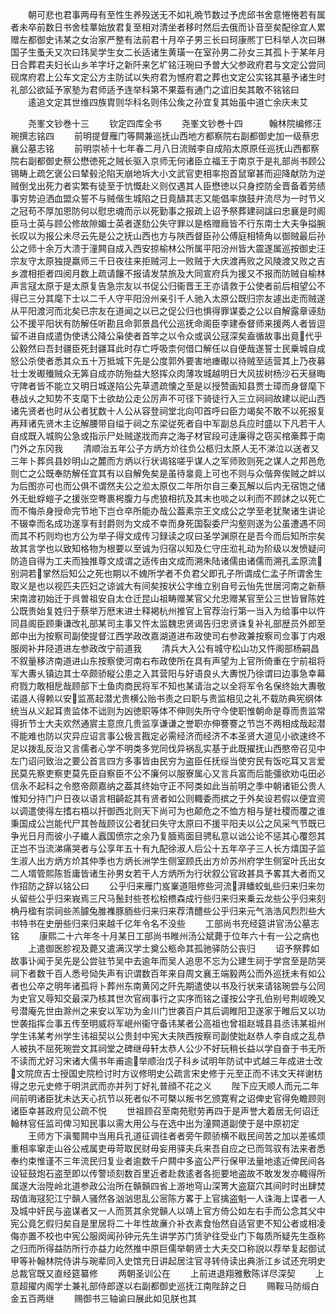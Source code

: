 <!-- { "loadSidebar": true } -->
　　朝可悲也君事两母有至性生养殁送无不如礼晩节数过予虎邱书舍意惓惓若有属者未卒前数日书舍桂蕐始放君复至相对清坐者移时然后去俄而讣音至矣配徐宜人累赠左都御史讳某之女治家严整有法前君十月卒子男三长曰珂康熈丁巳科举人次曰琳国子生蚤夭又次曰玮吴学生女二长适诸生黄璜一在室孙男二孙女三其孤卜于某年月日合葬君夫妇长山乡羊字圩之新阡来乞圹铭汪琬曰予曽大父参政府君与文定公尝同砚席府君上公车文定公方主防试以失府君为憾府君之葬也文定公实铭其墓予诸生时礼部公欲延予家塾为君师适予连举科第不果葢有通门之谊旧矣其敢不铭铭曰
　　逺追文定其世维四族胄则华科名则伟公矦之孙宜复其始虽中道亡余庆未艾

　　尧峯文钞巻十三
　　钦定四库全书
　　尧峯文钞巻十四　　　翰林院编修汪琬撰志铭四
　　前明提督雁门等闗兼巡抚山西地方都察院右副都御史加一级蔡忠襄公墓志铭
　　前明崇祯十七年春二月八日流贼李自成陷太原原任巡抚山西都察院右副都御史蔡公懋徳死之贼长驱入京师无何诸臣立福王于南京于是礼部尚书顾公锡畴上疏乞褒公曰辇毂沦陷天崩地坼大小文武官吏相率抱首鼠窜甚而迎降献防为逆贼倒戈出死力者实繁有徒至于忼慨赴义则仅遇其人臣懋徳以只身控防全晋备着劳绩事穷势迫洒血盟众誓不与贼偕生城陷之日竟醻其志又能倡率旗鼓弁流尽为一时节义之冠苟不厚加恩防何以慰忠魂而示以死勤事之报疏上诏予祭葬建祠諡曰忠襄是时阁臣马士英与顾公修故隙媚士英者遂劾公失守罪以是格赠廕皆不行东南士大夫争搤腕长叹以为报公未尽云先是公之抚山西也方与陜西督臣孙公傅庭相犄角以御贼最后孙公之师十余万大溃于潼闗自成入西安掠榆林公所属平阳汾州皆大震遂属巡按御史汪宗友守太原独提羸师三千日夜往来拒贼河上一败贼于大庆渡再败之风陵渡又败之吉乡渡相拒者四阅月数上疏请饟不报请发禁旅及大同宣府兵为援又不报而防贼自榆林声言冦太原于是太原复告急宗友以书促公归衞晋王王亦请救于公使者前后相望公不得已三分其麾下士以二千人守平阳汾州亲引千人驰入太原公既归宗友遽出走而贼遂从平阳渡河而北矣已宗友在道闻之以已之促公归也惧得罪谋委之公以自解露章诬劾公不援平阳状有防解任听勘且命郭景昌代公巡抚命阁臣李建泰督师来援两人者皆逗留不进自成遣伪使诱公降公枭使者首竿之以令众或讽公冦深矣盍循故事出竟代乎公毅然曰吾封疆臣死封疆耳此时存亡呼吸柰何借口解任以自便哉遂誓士民乗城自成怒公杀使者悉其众五十万抵城下先是公度郭外要害地瘗礟以待贼至适营其上乃夜募壮士发礟殱贼众无筭自成亦防殆益大怒挥众肉薄攻城越明日大风拔树杨沙石天昼晦守陴者皆不能立又明日城遂陷公先草遗疏懐之至是以授赞画知县贾士璋而身督麾下巷战乆之知势不支麾下士欲劫公走公厉声不可径下骑徒行入三立祠祠故建以祀山西诸先贤者也时从公者犹数十人公从容登祠堂北向叩首呼曰臣力竭矣不敢不以死报复再拜诸先贤木主讫解腰带自缢于祠之东梁従死者自中军副总兵应时盛以下凡若干人自成既入城购公急或指示尸处贼遂戕而弃之海子材官段可逹廉得之窃买棺槀葬于南门外之东冈我
　　清顺治五年公子方炳方炌往负公柩归太原人无不涕泣以送者又三年卜葬呉县妙明山之麓而方炳以行状谒铭嗟乎谋人之军师败则死之谋人之邦邑危则亡之公既奉防解任宜其有以自解免矣是虽待辠竟上可也不则与众偕奔俟贼之衅以为后图亦可也而公俱不谓然夫公之涖太原仅二年所尔自三秦瓦解以后内无宿饱之储外无蚍蜉螘子之援张空弮裹枵腹力与虎狼相抗及其末也啖之以利而不顾訹之以死亡而不悔杀身授命完节地下岂仓卒所能办哉公葢素宗王文成公之学至老犹聚诸生讲论不辍幸而名成功遂享有封爵则为文成不幸而身死国裂委尸沟壑则遂为公虽遭遇不同而其不朽则均也方公为举子得文成传习録读之叹曰圣学渊原在是吾今而后知所宗矣故其言学也以致知格物为根要以至诚为归宿以知及仁守庄涖礼动为阶级以发愤疑问防造自得为工夫而独推尊文成谓之适传由文成而溯朱陆诸儒由诸儒而溯孔孟原流别洞若掌然后知公之死也期以不媿所学者不负君父即孔子所谓成仁孟子所谓舍生取义是也以视匹夫匹妇之谅诚大有间矣按状公字维立别自号云怡先世居河南之新蔡宋南渡初始迁于呉曽祖安自太仓迁昆山祖畴赠某官父允忠赠某官至公三世皆冒陈姓公既贵始复姓归于蔡举万厯末进士释褐杭州推官上官荐治行第一当入为给事中以忤同县阁臣顾秉谦改礼部某司主事又忤太监魏忠贤谒告归忠贤诛复补礼部歴员外郎至郎中出为按察司副使提督江西学政改嘉湖道进布政使司右参政兼按察司佥事丁内艰服阕补井陉道进左参政改宁前道我
　　清兵大入公有城守松山功又忤阁部杨嗣昌不叙量移济南道进山东按察使河南右布政使所在具有声望为上官所倚重在宁前祖将军大夀乆镇边其士卒颇骄縦公患之入其营阳与好语良乆大夀悦乃徐谓曰边事急幸幕府戮力敢相戹哉顾部下士鱼肉商民将军不知也某请治之以全将军令名保终始大夀敬诺邉人得赖以安监髙起潜尤贵横公贻书责之曰职与贵监相见之礼不载防典宪纲体统当从义起耳贵监体不诎则为凶徳职等体不伸则失所守今使职惟朝命是尊而贵监常得折节士大夫欢然通賔主意庶几贵监享谦谦之誉职亦伸謇謇之节岂不两相成哉起潜不能难也防以灾异应诏言事公极言戡定必需经济而经济不本圣贤大道见小欲速终不足以拨乱反治又言儒者心学不明类多党同伐异祸乱实基于此既擢抚山西愍帝召见中左门诏问致治之要公首言四方多事皆由民穷为盗臣任抚绥当使穷民有饭吃耳又言爱民莫先察吏察吏莫先臣自察臣不公不廉何以服寮属心又言兵富而后能彊欲劝屯田必信永不起科之令愍帝颇嘉纳之葢其终始守正不阿类如此当前明之季中朝诸钜公贵人惟知分持门户日夜以语言相齮龁其有贤者如公则輙委而摈之于外矣设若假以便宜资以调遣使得左搘右梧以扞御西北则天下尚可为也颠危之不恤方相与蹵社稷而覆之谁秉国成公岂能代尸其咎哉顾议公者犹曰失守太原曰不援平阳夫以公之风采气节既已争光日月而彼小子纎人蠧国偾宗之余乃复腼焉面目骋私意以诎公论不惩其心覆怨其正岂不当流涕痛哭者与公享年五十有九配徐淑人后公十五年卒子三人长方熺国子监生淑人出方炳方炌其仲季也方炳长洲学生侧室顾氏出方炌苏州府学生侧室叶氏出女二人壻管熙陈哲庸皆诸生孙男女若干人方炳所为行状叙公官政甚具予畧其大者而又作招防之辞以铭公曰
　　公乎归来雁门岌嶪道阻修些河流湃蟠蛟虬些归来归来勿乆留些公乎归来峩焉三尺马鬛封些苍松桧槚森成行些归来归来乗云龙些公乎归来刻桷丹楹有崇祠些羔臄兔脽襍豚胹些归来归来荐清醴些公乎归来元气浩浩风烈烈些大书特书在史册些归来归来越千亿年令名不没些
　　工部尚书充经筵讲官汤公墓志铭
　　康熙二十六年冬十月某日工部尚书睢州汤公斌薨于位年六十有一公之病也
　　上遣御医胗视及薨又遣满汉学士奠公柩命其孤驰驿防公丧归
　　诏予祭葬如故事讣闻于吴先是公尝驻节吴中去逾年而吴人追思不忘为公建生祠于学宫至是防哭祠下者数千百人悉号恸失声有识谓数百年来自周文襄王端毅两公而外巡抚未有如公者也公卒之明年诸孤将卜葬州东南黄冈之阡先期遣使以书及行状来请铭琬尝与公同为史官又辱知交最深乃核其世次官阀事行之实序而铭之谨按公字孔伯别号荆岘晚又号潜庵先世由滁州之来安以军功为金川门世袭百户其后调睢阳卫遂家于睢后又以功世袭指挥佥事五传至明威将军岷州衞守备讳某者公高祖也曾祖赵城县县丞讳某祖州学生讳某考州学生讳祖契以公贵封中宪大夫陜西按察司副使妣赵恭人李自成之乱恭人被执不屈死琬尝文其祠堂之碑继母轩太恭人公少不好玩稍长益以学自奋于书无所不读而尤好习宋诸大儒书年甫逾举顺治戊子科乡试明年防试中式越三年成进士改文院庶吉士授国史院检讨时方议修明史公疏言宋史修于元至正而不讳文天祥谢枋得之忠元史修于明洪武而亦并列丁好礼普顔不花之义
　　陛下应天顺人而元二年间前明诸臣犹未达天心抗节以死者似不可槩以叛书乞颁寛宥之诏俾史官得免瞻顾则诸臣幸甚政府见公疏不悦
　　世祖顾召至南苑慰劳再四于是声誉大着居无何诏迁翰林官任监司俾习知民事以需大用公与在选中出为潼闗道副使于是中原初定
　　王师方下滇蜀闗中当用兵孔道征调往者者旁午颇骄横不戢民间苦之加以差徭烦重相率窜走山谷公戒属吏毋苛取民财毋妄用驿夫兵来吾自应之已而驾驭有法来者悉奉约束惟谨不三年流民归复业者逾数千户闗中多盗公严行保甲法量地逺近俾民间各设钲鼓炮石盗至即以传警顷刻数百里近者赴救逺者各扼要地盗故不敢发发亦輙得所属遂大治陞岭北道参政公治所在贑贑四省上游地穹山深箐大盗窟穴其间时时出肆焚刼值海冦犯江宁贑人骚然各汹汹思乱公宻陈方畧于上官擒盗魁一人诛海上谍者一人及城中奸民与盗谋者又一人而贳其余党贑人以靖上官方倚公如左右手而公念其父中宪公竟乞假归矣自是里居将二十年性故亷介补衣素食怡然自适官吏不知公者或相凌侮亦置不校也中宪公服阕闻孙钟元先生讲学苏门赁驴往受业门下每质所疑先生亟称之归而所得益防所行亦益力屹然推中原巨儒举朝贤士大夫交口称説以荐举复起御试甲等补翰林院侍讲与琬辈同入史馆充日讲起居注官寻转侍读出典浙江乡试还充明史总裁官既又直经筵纂修
　　两朝圣训公在
　　上前进退翔雅敷陈详尽深契
　　上意超擢内阁学士兼礼部侍郎遂以右副都御史巡抚江南陛辞之日
　　赐鞍马防缎白金五百两继
　　赐御书三轴谕曰展此如见朕也其

